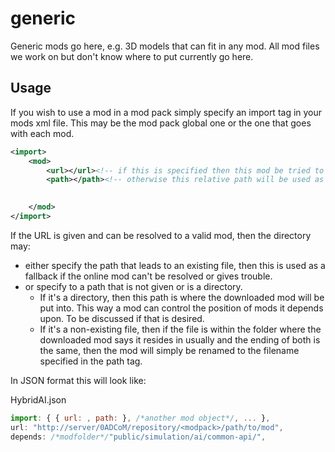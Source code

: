 generic
=======



Generic mods go here, e.g. 3D models that can fit in any mod.
All mod files we work on but don't know where to put currently go here.



## Usage
If you wish to use a mod in a mod pack simply specify an import tag in your mods xml file. This may be the mod pack global one or the one that goes with each mod.

```xml
<import>
    <mod>
        <url></url><!-- if this is specified then this mod be tried to resolve by the mod manager in the engine. There may also be specified more urls if there are more alternative links to the same mod. Note: Don't include mods here that this mod depends on itself, as this will be resolved automatically. -->
        <path></path><!-- otherwise this relative path will be used as the mod to be imported. Useful to point to another mod within the same modpack or in the 0A.D./pyrogenesis file hierarchy. e.g. mods/public/art/... -->

      
    </mod>
</import>
```
If the URL is given and can be resolved to a valid mod, then the directory may:
* either specify the path that leads to an existing file, then this is used as a fallback if the online mod can't be resolved or gives trouble.
* or specify to a path that is not given or is a directory.
  * If it's a directory, then this path is where the downloaded mod will be put into. This way a mod can control the position of mods it depends upon. To be discussed if that is desired.
  * If it's a non-existing file, then if the file is within the folder where the downloaded mod says it resides in usually and the ending of both is the same, then the mod will simply be renamed to the filename specified in the path tag.


In JSON format this will look like:

HybridAI.json
```javascript
import: { { url: , path: }, /*another mod object*/, ... },
url: "http://server/0ADCoM/repository/<modpack>/path/to/mod",
depends: /*modfolder*/"public/simulation/ai/common-api/",
```


